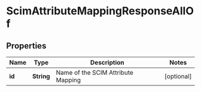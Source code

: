 

# ScimAttributeMappingResponseAllOf


## Properties

| Name | Type | Description | Notes |
|------------ | ------------- | ------------- | -------------|
|**id** | **String** | Name of the SCIM Attribute Mapping |  [optional] |



